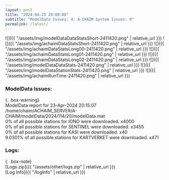 ```yaml
---
layout: post
title: "2024-04-23 20:00:00"
subtitle: "ModelData Issues: 4; A-CHAIM System Issues: 0"
permalink: /latest/
---
```


![]({{ "/assets/img/modelDataDataStatsShort-2411420.png" | relative_url }})
![]({{ "/assets/img/achaimDataStatsShort-2411420.png" | relative_url }})
![]({{ "/assets/img/achaimDataStatsLong00-2411420.png" | relative_url }})
![]({{ "/assets/img/achaimDataStatsLong01-2411420.png" | relative_url }})
![]({{ "/assets/img/achaimDataStatsLong02-2411420.png" | relative_url }})
![]({{ "/assets/img/modelDataDataStats-2411420.png" | relative_url }})
![]({{ "/assets/img/modelDataStationStats-2411420.png" | relative_url }})
![]({{ "/assets/img/achaimRunTime-2411420.png" | relative_url }})


### ModelData Issues:  
  
{: .box-warning}  
 ModelData report for 23-Apr-2024 20:15:07   
 /home/chaim/ACHAIM_SERVER/A-CHAIM/modelData/2024/114/20/modelData.mat   
 0% of all possible stations for IONO were downloaded. x4000   
 0% of all possible stations for SENTINEL were downloaded. x3455   
 0% of all possible stations for KASI were downloaded. x40   
 9.0301% of all possible stations for KARTVERKET were downloaded. x471   
  


### Logs:  
  
{: .box-note}  
[Logs.zip]({{ "/assets/other/logs.zip" | relative_url }})  
[Log Info]({{ "/logInfo" | relative_url }})  
